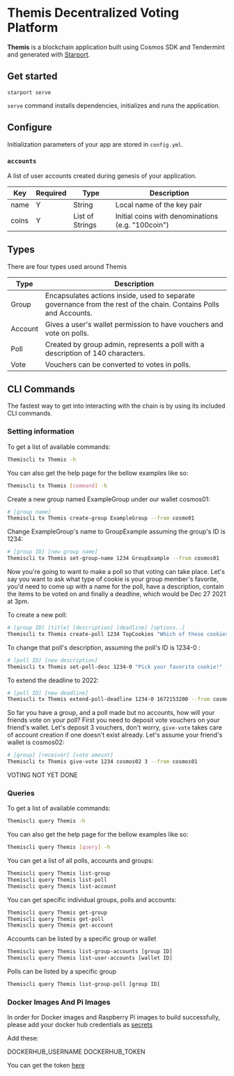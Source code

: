 # Themis Decentralized Voting Platform

**Themis** is a blockchain application built using Cosmos SDK and Tendermint and generated with [Starport](https://github.com/tendermint/starport).

## Get started

```
starport serve
```

`serve` command installs dependencies, initializes and runs the application.

## Configure

Initialization parameters of your app are stored in `config.yml`.

### `accounts`

A list of user accounts created during genesis of your application.

| Key   | Required | Type            | Description                                       |
| ----- | -------- | --------------- | ------------------------------------------------- |
| name  | Y        | String          | Local name of the key pair                        |
| coins | Y        | List of Strings | Initial coins with denominations (e.g. "100coin") |

## Types
There are four types used around Themis

|  Type   | Description |
| ------- | ----------- |
| Group   | Encapsulates actions inside, used to separate governance from the rest of the chain. Contains Polls and Accounts. |
| Account | Gives a user's wallet permission to have vouchers and vote on polls. |
| Poll    | Created by group admin, represents a poll with a description of 140 characters. |
| Vote    | Vouchers can be converted to votes in polls. |

## CLI Commands

The fastest way to get into interacting with the chain is by using its included CLI commands.

### Setting information

To get a list of available commands:
```bash
Themiscli tx Themis -h
```

You can also get the help page for the bellow examples like so:
```bash
Themiscli tx Themis [command] -h
```

Create a new group named ExampleGroup under our wallet cosmos01:
```bash
# [group name]
Themiscli tx Themis create-group ExampleGroup --from cosmo01
```

Change ExampleGroup's name to GroupExample assuming the group's ID is 1234:
```bash
# [group ID] [new group name]
Themiscli tx Themis set-group-name 1234 GroupExample --from cosmos01
```

Now you're going to want to make a poll so that voting can take place. Let's say you want to ask what type of cookie is 
your group member's favorite, you'd need to come up with a name for the poll, have a description, contain the items to 
be voted on and finally a deadline, which would be Dec 27 2021 at 3pm.

To create a new poll:
```bash
# [group ID] [title] [description] [deadline] [options..]
Themiscli tx Themis create-poll 1234 TopCookies "Which of these cookies do you think is the best?" 1640617200 "Chocolate Chip" "Macadamia Nut" "Plain Dough" --from cosmos01
```

To change that poll's description, assuming the poll's ID is 1234-0 :
```bash
# [poll ID] [new description]
Themiscli tx Themis set-poll-desc 1234-0 "Pick your favorite cookie!" --from cosmos01
```

To extend the deadline to 2022:
```bash
# [poll ID] [new deadline]
Themiscli tx Themis extend-poll-deadline 1234-0 1672153200 --from cosmos01
```

So far you have a group, and a poll made but no accounts, how will your friends vote on your poll? First you need to
deposit vote vouchers on your friend's wallet. Let's deposit 3 vouchers, don't worry, `give-vote` takes care of account creation if one doesn't 
exist already. Let's assume your friend's wallet is cosmos02:
```bash
# [group] [receiver] [vote amount]
Themiscli tx Themis give-vote 1234 cosmos02 3 --from cosmos01
```

VOTING NOT YET DONE

### Queries

To get a list of available commands:
```bash
Themiscli query Themis -h
```

You can also get the help page for the bellow examples like so:
```bash
Themiscli query Themis [query] -h
```

You can get a list of all polls, accounts and groups:
```bash
Themiscli query Themis list-group
Themiscli query Themis list-poll
Themiscli query Themis list-account
```

You can get specific individual groups, polls and accounts:
```bash
Themiscli query Themis get-group
Themiscli query Themis get-poll
Themiscli query Themis get-account
```

Accounts can be listed by a specific group or wallet
```bash
Themiscli query Themis list-group-accounts [group ID]
Themiscli query Themis list-user-accounts [wallet ID]
```

Polls can be listed by a specific group
```bash
Themiscli query Themis list-group-poll [group ID]
```

### Docker Images And Pi Images

In order for Docker images and Raspberry Pi images to build successfully, please add your docker hub credentials as [secrets](https://github.com/uprm-inso-4101-2020-2021-s2/Themis/settings/secrets/actions)

Add these:

DOCKERHUB_USERNAME
DOCKERHUB_TOKEN

You can get the token [here](https://hub.docker.com/settings/security)